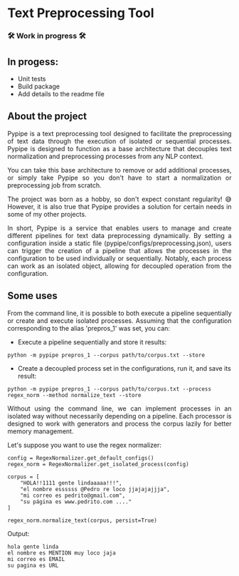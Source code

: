 # Text Preprocessing Tool

### 🛠️ Work in progress 🛠️

## In progess:

- Unit tests
- Build package
- Add details to the readme file

## About the project

<p align='justify'>Pypipe is a text preprocessing tool designed to facilitate the preprocessing of text data through the execution of isolated or sequential processes. Pypipe is designed to function as a base architecture that decouples text normalization and preprocessing processes from any NLP context.</p>

<p align='justify'>You can take this base architecture to remove or add additional processes, or simply take Pypipe so you don't have to start a normalization or preprocessing job from scratch.</p>

<p align='justify'>The project was born as a hobby, so don't expect constant regularity! 😅 However, it is also true that Pypipe provides a solution for certain needs in some of my other projects.</p>

<p align='justify'>In short, Pypipe is a service that enables users to manage and create different pipelines for text data preprocessing dynamically. By setting a configuration inside a static file (pypipe/configs/preprocessing.json), users can trigger the creation of a pipeline that allows the processes in the configuration to be used individually or sequentially. Notably, each process can work as an isolated object, allowing for decoupled operation from the configuration.</p>

## Some uses

<p align='justify'>From the command line, it is possible to both execute a pipeline sequentially or create and execute isolated processes. Assuming that the configuration corresponding to the alias 'prepros_1' was set, you can:</p>

- Execute a pipeline sequentially and store it results:

```
python -m pypipe prepros_1 --corpus path/to/corpus.txt --store 
```
- Create a decoupled process set in the configurations, run it, and save its result:

```
python -m pypipe prepros_1 --corpus path/to/corpus.txt --process regex_norm --method normalize_text --store
```
<p align='justify'>Without using the command line, we can implement processes in an isolated way without necessarily depending on a pipeline. Each processor is designed to work with generators and process the corpus lazily for better memory management.</p>

Let's suppose you want to use the regex normalizer:

```
config = RegexNormalizer.get_default_configs()
regex_norm = RegexNormalizer.get_isolated_process(config)

corpus = [
    "HOLA!!1111 gente lindaaaaa!!!",
    "el nombre essssss @Pedro re loco jjajajajjja",
    "mi correo es pedrito@gmail.com",
    "su página es www.pedrito.com ...."
]

regex_norm.normalize_text(corpus, persist=True)
```
Output:

```
hola gente linda
el nombre es MENTION muy loco jaja
mi correo es EMAIL
su pagina es URL
```